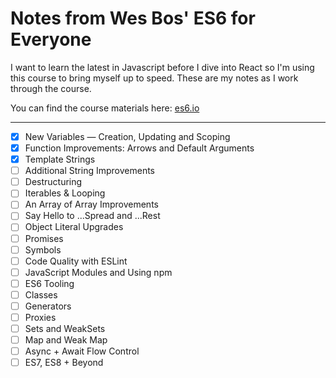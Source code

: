 # Notes from Wes Bos' ES6 for Everyone

I want to learn the latest in Javascript before I dive into React so I'm using this course to bring myself up to speed. These are my notes as I work through the course.

You can find the course materials here: [es6.io](https://es6.io/)

---

- [x] New Variables — Creation, Updating and Scoping
- [x] Function Improvements: Arrows and Default Arguments
- [x] Template Strings
- [ ] Additional String Improvements
- [ ] Destructuring
- [ ] Iterables & Looping
- [ ] An Array of Array Improvements
- [ ] Say Hello to ...Spread and ...Rest
- [ ] Object Literal Upgrades
- [ ] Promises
- [ ] Symbols
- [ ] Code Quality with ESLint
- [ ] JavaScript Modules and Using npm
- [ ] ES6 Tooling
- [ ] Classes
- [ ] Generators
- [ ] Proxies
- [ ] Sets and WeakSets
- [ ] Map and Weak Map
- [ ] Async + Await Flow Control
- [ ] ES7, ES8 + Beyond
